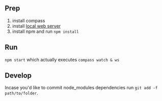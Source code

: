 ## Prep
1. install compass
2. install [local web server](https://www.npmjs.com/package/local-web-server)
3. install npm and run `npm install`

## Run
`npm start` which actually executes `compass watch & ws`

## Develop
Incase you'd like to commit node_modules dependencies run `git add -f path/to/folder`.
